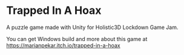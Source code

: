 # Trapped In A Hoax

A puzzle game made with Unity for Holistic3D Lockdown Game Jam.

You can get Windows build and more about this game at https://marianpekar.itch.io/trapped-in-a-hoax
